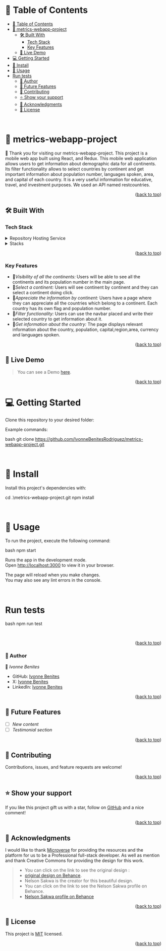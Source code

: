 <a name="readme-top"></a>

<!-- TABLE OF CONTENTS -->

# 📗 Table of Contents

- [📗 Table of Contents](#-table-of-contents)
- [📖 metrics-webapp-project](#-metrics-webapp-project)
  - [🛠 Built With ](#-built-with-)
    - [Tech Stack ](#tech-stack-)
    - [Key Features ](#key-features-)
  - [🚀 Live Demo ](#-live-demo-)
- [💻 Getting Started ](#-getting-started-)
- [📖 Install](#-install)
- [📖 Usage](#-usage)
- [Run tests](#run-tests)
    - [👥 Author ](#-author-)
  - [🔭 Future Features ](#-future-features-)
  - [🤝 Contributing ](#-contributing-)
  - [⭐️ Show your support ](#️-show-your-support-)
  - [🙏 Acknowledgments ](#-acknowledgments-)
  - [📝 License ](#-license-)

<!-- PROJECT DESCRIPTION -->
<br>

# 📖 metrics-webapp-project
 <a name="metrics-webapp-project"></a>
🌸 Thank you for visiting our metrics-webapp-project.
This project is a mobile web app built using React, and Redux. 
This mobile web application allows users to get information about 
demographic data for all continents. Its filter functionality allows to select countries by continent and get important information about population number, languages spoken, area, and capital of each country.
It is a very useful information for educative, travel, and investment purposes. We used an API named restcountries.
<br>

<p align="right">(<a href="#readme-top">back to top</a>)</p>

## 🛠 Built With <a name="built-with"></a>

### Tech Stack <a name="tech-stack"></a>

<details>
  <summary>Repository Hosting Service</summary>
  <ul>
    <li><a href="https://github.com/">GitHub</a></li>
  </ul>
</details>

<details>
  <summary>Stacks</summary>
  <ul>
    <li><a href="https://react.dev/">React</a></li>
    <li><a href="https://legacy.reactjs.org/docs/components-and-props.html">React Components and Props</a></li>
    <li><a href="https://redux.js.org/">Redux</a></li>
    <li><a href="https://reactrouter.com/en/main">react-router-dom</a></li>
    <li><a href="https://github.com/microverseinc/linters-config/tree/master/react-redux">Linters</a></li>
    <li><a href="https://axios-http.com/">axios</a></li>
    <li><a href="https://jestjs.io/">Jest</a></li>
    <li><a href="https://render.com/">Render</a></li>
 </ul>
</details>

<!-- Features -->
<p align="right">(<a href="#readme-top">back to top</a>)</p>

### Key Features <a name="key-features"></a>

- 📍*Visibility of all the continents:* Users will be able to see all the continents and its population number in the main page.
- 📍*Select a continent:* Users will see continent by continent and they can select a continent doing click.
- 📍*Appreciate the information by continent:* Users have a page where they can appreciate all the countries which belong to a continent.
Each country has its own flag and population number.
- 📍*Filter functionality:* Users can use the navbar placed and write their selected country to get information about it.
- 📍*Get information about the country:* The page displays relevant information about the country, population, capital,region,area, currency and languages spoken. 

<p align="right">(<a href="#readme-top">back to top</a>)</p>

## 🚀 Live Demo <a name="live-demo"></a>

> You can see a Demo [here](https://metrics-webapp-project-microverse.onrender.com/).

<p align="right">(<a href="#readme-top">back to top</a>)</p>

# 💻 Getting Started <a name="getting-started"></a>

Clone this repository to your desired folder:

Example commands:

bash
  git clone https://github.com/IvonneBenitesRodriguez/metrics-webapp-project.git

<br>

# 📖 Install

Install this project's dependencies with:


cd .\metrics-webapp-project.git
npm install


<br>

# 📖 Usage

To run the project, execute the following command:

bash
 npm start 


Runs the app in the development mode.\
Open [http://localhost:3000](http://localhost:3000) to view it in your browser.

The page will reload when you make changes.\
You may also see any lint errors in the console.

<br>

# Run tests

bash
  npm run test


<br>

<p align="right">(<a href="#readme-top">back to top</a>)</p>

<!-- AUTHORS -->

### 👥 Author <a name="authors"></a>

👤 *Ivonne Benites*

- GitHub: [Ivonne Benites](https://github.com/IvonneBenitesRodriguez)
- X: [Ivonne Benites](https://twitter.com/IvonneBenitesR)
- LinkedIn: [Ivonne Benites](https://www.linkedin.com/in/ivonnebenites/)

<p align="right">(<a href="#readme-top">back to top</a>)</p>

<!-- FUTURE FEATURES -->

## 🔭 Future Features <a name="future-features"></a>

- [ ] *New content*
- [ ] *Testimonial section*

<p align="right">(<a href="#readme-top">back to top</a>)</p>

<!-- CONTRIBUTING -->

## 🤝 Contributing <a name="contributing"></a>

Contributions, issues, and feature requests are welcome!

<p align="right">(<a href="#readme-top">back to top</a>)</p>

<!-- SUPPORT -->

## ⭐️ Show your support <a name="support"></a>

If you like this project gift us with a star, follow on [GitHub](https://github.com/IvonneBenitesRodriguez/) and a nice comment!

<p align="right">(<a href="#readme-top">back to top</a>)</p>

<!-- ACKNOWLEDGEMENTS -->

## 🙏 Acknowledgments <a name="acknowledgements"></a>

I would like to thank <a href="https://www.microverse.org/">Microverse</a> for providing the resources and the platform for us to be a Professional full-stack developer.
As well as mention and thank Creative Commons for providing the design for this work.
> - You can click on the link to see the original design :
> - [original design on Behance](https://www.behance.net/gallery/31579789/Ballhead-App-(Free-PSDs)).
> - Nelson Sakwa is the creator for this beautiful design.
> - You can click on the link to see the Nelson Sakwa profile on Behance. 
> - [Nelson Sakwa profile on Behance](https://www.behance.net/sakwadesignstudio)


<p align="right">(<a href="#readme-top">back to top</a>)</p>

<!-- LICENSE -->

## 📝 License <a name="license"></a>

This project is [MIT](./LICENSE) licensed.

<p align="right">(<a href="#readme-top">back to top</a>)</p>
